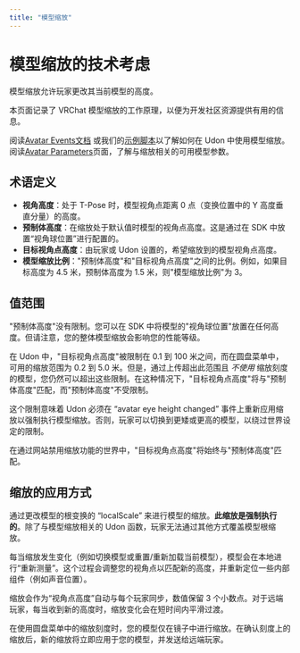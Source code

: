 ```yaml
---
title: "模型缩放"
---
```


# 模型缩放的技术考虑

模型缩放允许玩家更改其当前模型的高度。

本页面记录了 VRChat 模型缩放的工作原理，以便为开发社区资源提供有用的信息。

阅读[Avatar Events文档](/creators.vrchat.com/worlds/udon/players/player-avatar-scaling) 或我们的[示例脚本](/creators.vrchat.com/worlds/examples/udon-example-scene/avatar-scaling-settings)以了解如何在 Udon 中使用模型缩放。
阅读[Avatar Parameters](/creators.vrchat.com/avatars/animator-parameters)页面，了解与缩放相关的可用模型参数。

## 术语定义

* **视角高度**：处于 T-Pose 时，模型视角点距离 0 点（变换位置中的 Y 高度垂直分量）的高度。
* **预制体高度**：在缩放处于默认值时模型的视角点高度。这是通过在 SDK 中放置“视角球位置”进行配置的。
* **目标视角点高度**：由玩家或 Udon 设置的，希望缩放到的模型视角点高度。
* **模型缩放比例**："预制体高度"和"目标视角点高度"之间的比例。例如，如果目标高度为 4.5 米，预制体高度为 1.5 米，则"模型缩放比例"为 3。

## 值范围

"预制体高度"没有限制。您可以在 SDK 中将模型的"视角球位置"放置在任何高度。但请注意，您的整体模型缩放会影响您的性能等级。

在 Udon 中，"目标视角点高度"被限制在 0.1 到 100 米之间，而在圆盘菜单中，可用的缩放范围为 0.2 到 5.0 米。但是，通过上传超出此范围且 _不使用_ 缩放刻度的模型，您仍然可以超出这些限制。在这种情况下，"目标视角点高度"将与"预制体高度"匹配，而"预制体高度"不受限制。
<!--缩放刻度是什么-->
这个限制意味着 Udon 必须在 “avatar eye height changed” 事件上重新应用缩放以强制执行模型缩放。否则，玩家可以切换到更矮或更高的模型，以绕过世界设定的限制。

在通过网站禁用缩放功能的世界中，"目标视角点高度"将始终与"预制体高度"匹配。

## 缩放的应用方式

通过更改模型的根变换的 “localScale” 来进行模型的缩放。**此缩放是强制执行的**。除了与模型缩放相关的 Udon 函数，玩家无法通过其他方式覆盖模型根缩放。

每当缩放发生变化（例如切换模型或重置/重新加载当前模型），模型会在本地进行“重新测量”。这个过程会调整您的视角点以匹配新的高度，并重新定位一些内部组件（例如声音位置）。

缩放会作为“视角点高度”自动与每个玩家同步，数值保留 3 个小数点。对于远端玩家，每当收到新的高度时，缩放变化会在短时间内平滑过渡。

在使用圆盘菜单中的缩放刻度时，您的模型仅在镜子中进行缩放。在确认刻度上的缩放后，新的缩放将立即应用于您的模型，并发送给远端玩家。